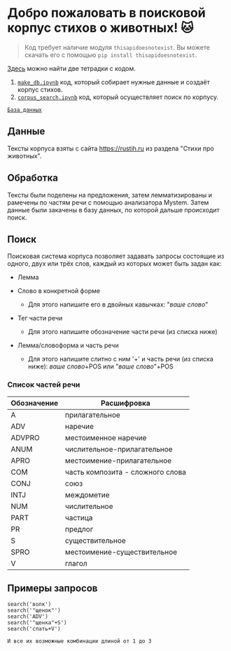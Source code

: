 # **Добро пожаловать в поисковой корпус стихов о животных!** :cat:

> Код требует наличие модуля `thisapidoesnotexist`. Вы можете скачать его с помощью `pip install thisapidoesnotexist`.

[Здесь](/codes) можно найти две тетрадки с кодом. 
1. [`make_db.ipynb`](/codes/make_db.ipynb) код, который собирает нужные данные и создаёт корпус стихов. 
2. [`сorpus_search.ipynb`](/codes/corpus_search.ipynb) код, который осуществляет поиск по корпусу. 

[`База данных`](https://drive.google.com/file/d/1BmnwmUATSQxeTMt4f3gfv5mkTX76UaOA/view?usp=sharing)

## **Данные**
Тексты корпуса взяты с сайта https://rustih.ru из раздела "Стихи про животных".
## **Обработка**
Тексты были поделены на предложения, затем лемматизированы и рамечены по частям речи с помощью анализатора Mystem. Затем данные были закачены в базу данных, по которой дальше происходит поиск.

## **Поиск**
Поисковая система корпуса позволяет задавать запросы состоящие из одного, двух или трёх слов, каждый из которых может быть задан как: 

*   Лемма
*   Слово в конкретной форме 

    *   Для этого напишите его в двойных кавычках: "*ваше слово*" 
*   Тег части речи
    * Для этого напишите обозначение части речи (из списка ниже) 
*   Лемма/словоформа и часть речи
    * Для этого напишите слитно с ним '+' и часть речи (из списка ниже): *ваше слово*+POS или "*ваше слово*"+POS

### **Список частей речи**

Обозначение | Расшифровка
-|-
A	| прилагательное
ADV |	наречие
ADVPRO |	местоименное наречие
ANUM |	числительное-прилагательное
APRO |	местоимение-прилагательное
COM	| часть композита - сложного слова
CONJ |	союз
INTJ |	междометие
NUM	|числительное
PART |	частица
PR |	предлог
S	|существительное
SPRO |	местоимение-существительное
V	|глагол

## **Примеры запросов**


```
search('волк')
search('"щенок"')
search('ADV')
search('"щенка"+S')
search('спать+V')

И все их возможные комбинации длиной от 1 до 3
```
